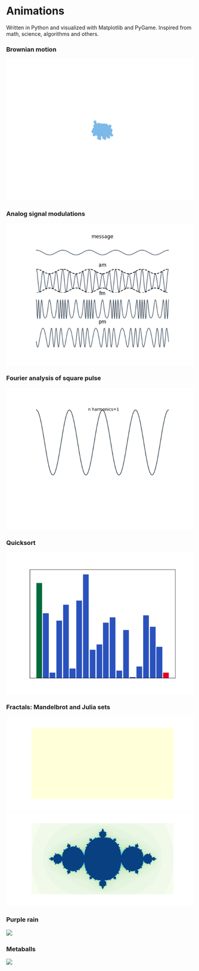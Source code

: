 # Animations

Written in Python and visualized with Matplotlib and PyGame.
Inspired from math, science, algorithms and others.

### Brownian motion
![](brownian_motion/brownian_motion.gif)

### Analog signal modulations
![](modulations/modulations.gif)

### Fourier analysis of square pulse
![](fourier/pulse.gif)

### Quicksort
![](quicksort/quicksort.gif)

### Fractals: Mandelbrot and Julia sets
![](fractals/mandelbrot_set.gif)
![](fractals/julia_set.gif)

### Purple rain
![](purplerain/purplerain.gif)

### Metaballs
![](metaballs/metaballs.gif)
